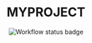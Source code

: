 <div align="center">
    <h1>MYPROJECT</h1>
    <img src="https://github.com/<OWNER>/<REPOSITORY>/actions/workflows/<WORKFLOW_FILE>/badge.svg" alt="Workflow status badge">
</div>
 
 
